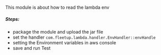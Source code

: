 This module is about how to read the lambda env

##### Steps:
* package the module and upload the jar file
* set the handler ```com.fleetup.lambda.handler.EnvHandler::envHandle```
* setting the Environment variables in aws console
* save and run Test